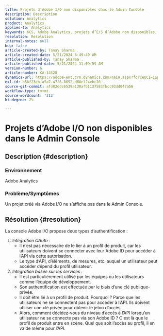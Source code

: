 ```yaml
---
title: Projets d’Adobe I/O non disponibles dans le Admin Console
description: Description
solution: Analytics
product: Analytics
applies-to: Analytics
keywords: KCS, Adobe Analytics, projets d’E/S d’Adobe non disponibles, Admin Console, intégration OAuth, intégration basée sur les services
resolution: Resolution
internal-notes: null
bug: false
article-created-by: Tanay Sharma .
article-created-date: 5/21/2024 8:49:49 AM
article-published-by: Tanay Sharma .
article-published-date: 5/21/2024 11:09:59 AM
version-number: 6
article-number: KA-14528
dynamics-url: https://adobe-ent.crm.dynamics.com/main.aspx?forceUCI=1&pagetype=entityrecord&etn=knowledgearticle&id=fbce010f-4f17-ef11-9f8a-6045bd006b25
exl-id: b58f23eb-a5a7-4726-8652-d68c124ebc20
source-git-commit: afd82ddc6539a130afb1137583fbcc93dd047a56
workflow-type: tm+mt
source-wordcount: '212'
ht-degree: 2%

---
```


# Projets d’Adobe I/O non disponibles dans le Admin Console

## Description {#description}


### Environnement

Adobe Analytics

### Problème/Symptômes

Un projet créé via Adobe I/O ne s’affiche pas dans le Admin Console.


## Résolution {#resolution}


La console Adobe I/O propose deux types d’authentification :

1. *Intégration OAuth :*
   - Il n’est pas nécessaire de le lier à un profil de produit, car les utilisateurs doivent se connecter avec leur Adobe ID pour accéder à l’API via cette autorisation.
   - Le type d’API, d’éléments, de mesures, etc. auquel un utilisateur peut accéder dépend du profil utilisateur.
2. *Intégration basée sur les services :*
   - Il est particulièrement utilisé par les équipes ou les utilisateurs comme l’équipe de développement.
   - Son authentification est effectuée par le biais d’une clé publique-privée.
   - Il doit être lié à un profil de produit. Pourquoi ? Parce que les utilisateurs ne se connectent pas pour accéder à l’API. Ils doivent utiliser une clé privée pour obtenir le jeton d’accès.
   - Alors, comment décidez-vous du niveau d’accès à l’API lorsqu’un utilisateur ne se connecte pas via son Adobe ID ? C&#39;est là que le profil de produit entre en scène. Quel que soit l’accès au profil, il en va de même pour l’API.
